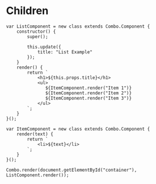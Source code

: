 # Children

    
    var ListComponent = new class extends Combo.Component {
        constructor() {
            super();
            
            this.update({
                title: "List Example"
            });        
        }
        render() {
            return `
                <h1>${this.props.title}</h1>
                <ul>
                   ${ItemComponent.render("Item 1")}
                   ${ItemComponent.render("Item 2")}
                   ${ItemComponent.render("Item 3")}
                </ul>
            `;
        }
    }();
    
    var ItemComponent = new class extends Combo.Component {
        render(text) {
            return `
                <li>${text}</li>
            `;
        }
    }();
    
    Combo.render(document.getElementById("container"), ListComponent.render()); 
